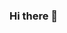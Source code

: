 ### Hi there 👋

<!--
**ZioDuff/ZioDuff** is a ✨ _special_ ✨ repository because its `README.md` (this file) appears on your GitHub profile.

- 🔭 I’m currently working on myself
- 🌱 I’m currently learning  
- 💬 Ask me about anything
- ⚡ Fun fact: i'm nerd
-->
